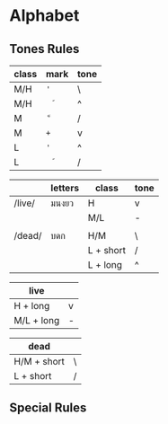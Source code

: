 # Alphabet


## Tones Rules
| class | mark | tone |
| -- | -- | -- |
| M/H | `'` | \ |
| M/H | `  ้` | ^ |
| M | ` ็` | / |
| M | `+` | v |
| L | `'` | ^ |
| L | `  ้` | / |

| | letters | class | tone |
| -- | -- | -- | -- |
| /live/ | มนงยว | H | v |
|  |  | M/L | - |
| | | | | |
| /dead/ | บดก | H/M | \ |
| | | L + short | / |
| | | L + long | ^ |


| live | | 
| -- | -- |
| H + long | v |
| M/L + long | - |

| dead | | 
| -- | -- |
| H/M + short | \ |
| L + short | / |

## Special Rules
